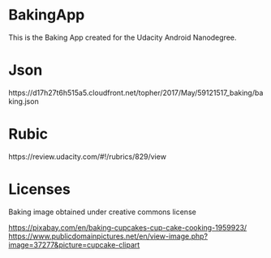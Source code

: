 # BakingApp

<p>This is the Baking App created for the Udacity Android Nanodegree.</p>

<h1>Json</h1>
https://d17h27t6h515a5.cloudfront.net/topher/2017/May/59121517_baking/baking.json

<h1>Rubic</h1>
https://review.udacity.com/#!/rubrics/829/view

<h1>Licenses</h1>
<p>Baking image obtained under creative commons license</p>
<a href="https://pixabay.com/en/baking-cupcakes-cup-cake-cooking-1959923/">https://pixabay.com/en/baking-cupcakes-cup-cake-cooking-1959923/</a>
<br />
<a href="https://www.publicdomainpictures.net/en/view-image.php?image=37277&picture=cupcake-clipart">https://www.publicdomainpictures.net/en/view-image.php?image=37277&picture=cupcake-clipart</a>